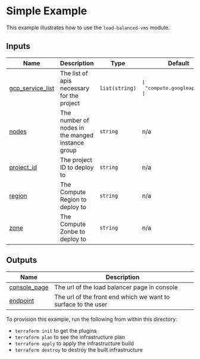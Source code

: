# Simple Example

This example illustrates how to use the `load-balanced-vms` module.

<!-- BEGINNING OF PRE-COMMIT-TERRAFORM DOCS HOOK -->
## Inputs

| Name | Description | Type | Default | Required |
|------|-------------|------|---------|:--------:|
| <a name="input_gcp_service_list"></a> [gcp\_service\_list](#input\_gcp\_service\_list) | The list of apis necessary for the project | `list(string)` | <pre>[<br>  "compute.googleapis.com"<br>]</pre> | no |
| <a name="input_nodes"></a> [nodes](#input\_nodes) | The number of nodes in the manged instance group | `string` | n/a | yes |
| <a name="input_project_id"></a> [project\_id](#input\_project\_id) | The project ID to deploy to | `string` | n/a | yes |
| <a name="input_region"></a> [region](#input\_region) | The Compute Region to deploy to | `string` | n/a | yes |
| <a name="input_zone"></a> [zone](#input\_zone) | The Compute Zonbe to deploy to | `string` | n/a | yes |

## Outputs

| Name | Description |
|------|-------------|
| <a name="output_console_page"></a> [console\_page](#output\_console\_page) | The url of the load balancer page in console |
| <a name="output_endpoint"></a> [endpoint](#output\_endpoint) | The url of the front end which we want to surface to the user |

<!-- END OF PRE-COMMIT-TERRAFORM DOCS HOOK -->

To provision this example, run the following from within this directory:
- `terraform init` to get the plugins
- `terraform plan` to see the infrastructure plan
- `terraform apply` to apply the infrastructure build
- `terraform destroy` to destroy the built infrastructure
